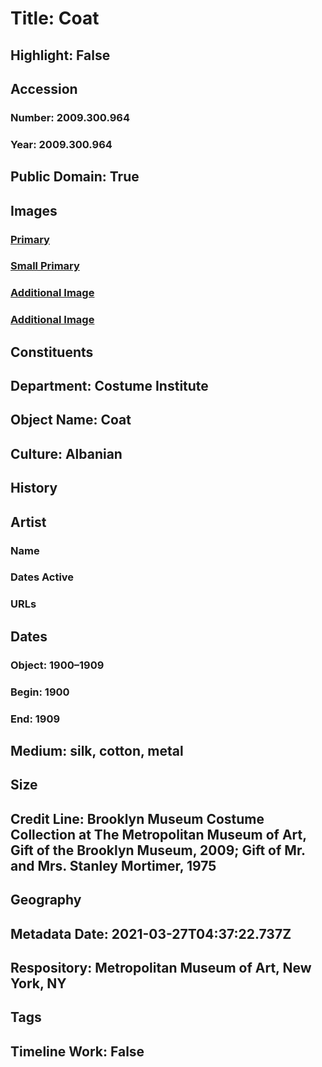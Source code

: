 # Title: Coat
## Highlight: False
## Accession
### Number: 2009.300.964
### Year: 2009.300.964
## Public Domain: True
## Images
### [Primary](https://images.metmuseum.org/CRDImages/ci/original/75.20.1_front_CP4.jpg)
### [Small Primary](https://images.metmuseum.org/CRDImages/ci/web-large/75.20.1_front_CP4.jpg)
### [Additional Image](https://images.metmuseum.org/CRDImages/ci/original/75.20.1_detail_CP4.jpg)
### [Additional Image](https://images.metmuseum.org/CRDImages/ci/original/75.20.1_back_CP4.jpg)
## Constituents
## Department: Costume Institute
## Object Name: Coat
## Culture: Albanian
## History
## Artist
### Name
### Dates Active
### URLs
## Dates
### Object: 1900–1909
### Begin: 1900
### End: 1909
## Medium: silk, cotton, metal
## Size
## Credit Line: Brooklyn Museum Costume Collection at The Metropolitan Museum of Art, Gift of the Brooklyn Museum, 2009; Gift of Mr. and Mrs. Stanley Mortimer, 1975
## Geography
## Metadata Date: 2021-03-27T04:37:22.737Z
## Respository: Metropolitan Museum of Art, New York, NY
## Tags
## Timeline Work: False